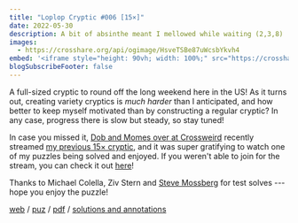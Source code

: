 ```yaml
---
title: "Loplop Cryptic #006 [15×]"
date: 2022-05-30
description: A bit of absinthe meant I mellowed while waiting (2,3,8)
images:
  - https://crosshare.org/api/ogimage/HsveTSBe87uWcsbYkvh4
embed: '<iframe style="height: 90vh; width: 100%;" src="https://crosshare.org/embed/HsveTSBe87uWcsbYkvh4/ArvGvNkiqJRS71DkcyTunpgI9hr2" frameborder="0" allowfullscreen="true" allowtransparency="true"></iframe>'
blogSubscribeFooter: false
---
```


A full-sized cryptic to round off the long weekend here in the US! As it turns
out, creating variety cryptics is _much harder_ than I anticipated, and how
better to keep myself motivated than by constructing a regular cryptic? In any
case, progress there is slow but steady, so stay tuned!

In case you missed it, [Dob and Momes over at
Crossweird](https://www.crossweirdpuzzles.com/) recently streamed [my previous
15× cryptic](/crosswords/004/), and it was super gratifying to watch one of my
puzzles being solved and enjoyed. If you weren't able to join for the stream,
you can check it out [here](https://www.twitch.tv/videos/1311524606)!

Thanks to Michael Colella, Ziv Stern and [Steve
Mossberg](https://squarepursuit.com/) for test solves --- hope you enjoy the
puzzle!

[web](https://crosshare.org/crosswords/HsveTSBe87uWcsbYkvh4/loplop-cryptic-006-15)
/ [puz](/crosswords/loplop-006.puz)
/ [pdf](/crosswords/loplop-006.pdf)
/ [solutions and annotations](/crosswords/loplop-006-solutions.pdf)
